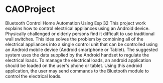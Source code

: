 # CAOProject
Bluetooth Control Home Automation Using Esp 32
This project work explains how to control electrical appliances using an Android device. Physically challenged or elderly persons find it difficult to use traditional wall switches. This idea solves the problem by combining all of the electrical appliances into a single control unit that can be controlled using an Android mobile device (Android smartphone or Tablet). The suggested system uses the data supplied by the Android handset to regulate the electrical loads. To manage the electrical loads, an android application should be loaded on the user's phone or tablet. Using this android application, the user may send commands to the Bluetooth module to control the electrical loads.
